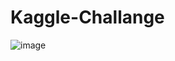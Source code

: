 # Kaggle-Challange
 
![image](https://github.com/7PAM2015-0105-2023-Group-7/Kaggle-Challange/assets/95517660/d8ddb099-b43b-4e44-95ce-21939201fd10)
